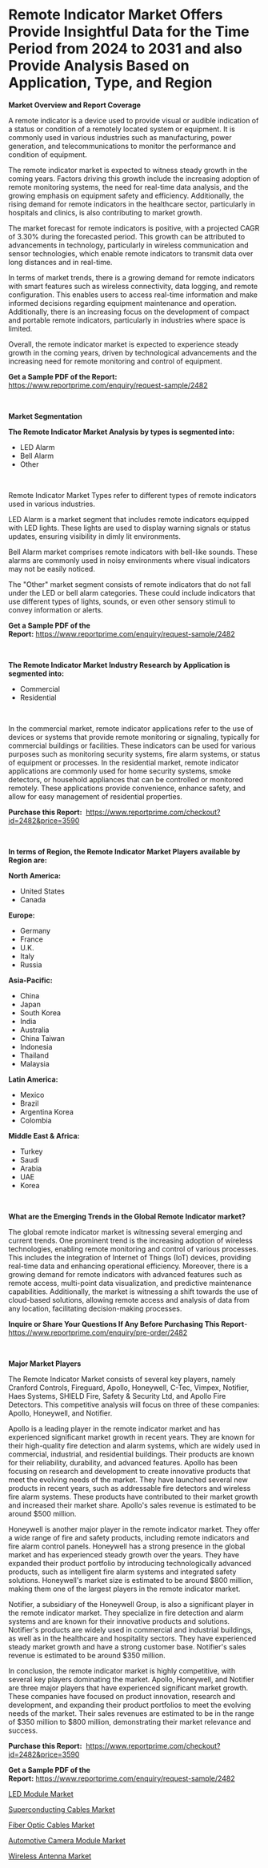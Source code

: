 <p><h1>Remote Indicator Market Offers Provide Insightful Data for the Time Period from 2024 to 2031 and also Provide Analysis Based on Application, Type, and Region</h1></p><p><strong>Market Overview and Report Coverage</strong></p>
<p><p>A remote indicator is a device used to provide visual or audible indication of a status or condition of a remotely located system or equipment. It is commonly used in various industries such as manufacturing, power generation, and telecommunications to monitor the performance and condition of equipment.</p><p>The remote indicator market is expected to witness steady growth in the coming years. Factors driving this growth include the increasing adoption of remote monitoring systems, the need for real-time data analysis, and the growing emphasis on equipment safety and efficiency. Additionally, the rising demand for remote indicators in the healthcare sector, particularly in hospitals and clinics, is also contributing to market growth.</p><p>The market forecast for remote indicators is positive, with a projected CAGR of 3.30% during the forecasted period. This growth can be attributed to advancements in technology, particularly in wireless communication and sensor technologies, which enable remote indicators to transmit data over long distances and in real-time.</p><p>In terms of market trends, there is a growing demand for remote indicators with smart features such as wireless connectivity, data logging, and remote configuration. This enables users to access real-time information and make informed decisions regarding equipment maintenance and operation. Additionally, there is an increasing focus on the development of compact and portable remote indicators, particularly in industries where space is limited.</p><p>Overall, the remote indicator market is expected to experience steady growth in the coming years, driven by technological advancements and the increasing need for remote monitoring and control of equipment.</p></p>
<p><strong>Get a Sample PDF of the Report:</strong> <a href="https://www.reportprime.com/enquiry/request-sample/2482">https://www.reportprime.com/enquiry/request-sample/2482</a></p>
<p>&nbsp;</p>
<p><strong>Market Segmentation</strong></p>
<p><strong>The Remote Indicator Market Analysis by types is segmented into:</strong></p>
<p><ul><li>LED Alarm</li><li>Bell Alarm</li><li>Other</li></ul></p>
<p>&nbsp;</p>
<p><p>Remote Indicator Market Types refer to different types of remote indicators used in various industries. </p><p>LED Alarm is a market segment that includes remote indicators equipped with LED lights. These lights are used to display warning signals or status updates, ensuring visibility in dimly lit environments.</p><p>Bell Alarm market comprises remote indicators with bell-like sounds. These alarms are commonly used in noisy environments where visual indicators may not be easily noticed.</p><p>The "Other" market segment consists of remote indicators that do not fall under the LED or bell alarm categories. These could include indicators that use different types of lights, sounds, or even other sensory stimuli to convey information or alerts.</p></p>
<p><strong>Get a Sample PDF of the Report:</strong>&nbsp;<a href="https://www.reportprime.com/enquiry/request-sample/2482">https://www.reportprime.com/enquiry/request-sample/2482</a></p>
<p>&nbsp;</p>
<p><strong>The Remote Indicator Market Industry Research by Application is segmented into:</strong></p>
<p><ul><li>Commercial</li><li>Residential</li></ul></p>
<p>&nbsp;</p>
<p><p>In the commercial market, remote indicator applications refer to the use of devices or systems that provide remote monitoring or signaling, typically for commercial buildings or facilities. These indicators can be used for various purposes such as monitoring security systems, fire alarm systems, or status of equipment or processes. In the residential market, remote indicator applications are commonly used for home security systems, smoke detectors, or household appliances that can be controlled or monitored remotely. These applications provide convenience, enhance safety, and allow for easy management of residential properties.</p></p>
<p><strong>Purchase this Report:</strong>&nbsp; <a href="https://www.reportprime.com/checkout?id=2482&price=3590">https://www.reportprime.com/checkout?id=2482&price=3590</a></p>
<p>&nbsp;</p>
<p><strong>In terms of Region, the Remote Indicator Market Players available by Region are:</strong></p>
<p>
    <p> <strong> North America: </strong>
        <ul>
            <li>United States</li>
            <li>Canada</li>
        </ul>
        </p> 
    <p> <strong> Europe: </strong>
        <ul>
            <li>Germany</li>
            <li>France</li>
            <li>U.K.</li>
            <li>Italy</li>
            <li>Russia</li>
        </ul>
        </p> 
    <p> <strong> Asia-Pacific: </strong>
        <ul>
            <li>China</li>
            <li>Japan</li>
            <li>South Korea</li>
            <li>India</li>
            <li>Australia</li>
            <li>China Taiwan</li>
            <li>Indonesia</li>
            <li>Thailand</li>
            <li>Malaysia</li>
        </ul>
        </p> 
    <p> <strong> Latin America: </strong>
        <ul>
            <li>Mexico</li>
            <li>Brazil</li>
            <li>Argentina Korea</li>
            <li>Colombia</li>
        </ul>
        </p> 
    <p> <strong> Middle East & Africa: </strong>
        <ul>
            <li>Turkey</li>
            <li>Saudi</li>
            <li>Arabia</li>
            <li>UAE</li>
            <li>Korea</li>
        </ul>
    </p>
    </p>
<p>&nbsp;</p>
<p><strong>What are the Emerging Trends in the Global Remote Indicator market?</strong></p>
<p><p>The global remote indicator market is witnessing several emerging and current trends. One prominent trend is the increasing adoption of wireless technologies, enabling remote monitoring and control of various processes. This includes the integration of Internet of Things (IoT) devices, providing real-time data and enhancing operational efficiency. Moreover, there is a growing demand for remote indicators with advanced features such as remote access, multi-point data visualization, and predictive maintenance capabilities. Additionally, the market is witnessing a shift towards the use of cloud-based solutions, allowing remote access and analysis of data from any location, facilitating decision-making processes.</p></p>
<p><strong>Inquire or Share Your Questions If Any Before Purchasing This Report</strong>- <a href="https://www.reportprime.com/enquiry/pre-order/2482">https://www.reportprime.com/enquiry/pre-order/2482</a></p>
<p>&nbsp;</p>
<p><strong>Major Market Players</strong></p>
<p><p>The Remote Indicator Market consists of several key players, namely Cranford Controls, Fireguard, Apollo, Honeywell, C-Tec, Vimpex, Notifier, Haes Systems, SHIELD Fire, Safety & Security Ltd, and Apollo Fire Detectors. This competitive analysis will focus on three of these companies: Apollo, Honeywell, and Notifier.</p><p>Apollo is a leading player in the remote indicator market and has experienced significant market growth in recent years. They are known for their high-quality fire detection and alarm systems, which are widely used in commercial, industrial, and residential buildings. Their products are known for their reliability, durability, and advanced features. Apollo has been focusing on research and development to create innovative products that meet the evolving needs of the market. They have launched several new products in recent years, such as addressable fire detectors and wireless fire alarm systems. These products have contributed to their market growth and increased their market share. Apollo's sales revenue is estimated to be around $500 million.</p><p>Honeywell is another major player in the remote indicator market. They offer a wide range of fire and safety products, including remote indicators and fire alarm control panels. Honeywell has a strong presence in the global market and has experienced steady growth over the years. They have expanded their product portfolio by introducing technologically advanced products, such as intelligent fire alarm systems and integrated safety solutions. Honeywell's market size is estimated to be around $800 million, making them one of the largest players in the remote indicator market.</p><p>Notifier, a subsidiary of the Honeywell Group, is also a significant player in the remote indicator market. They specialize in fire detection and alarm systems and are known for their innovative products and solutions. Notifier's products are widely used in commercial and industrial buildings, as well as in the healthcare and hospitality sectors. They have experienced steady market growth and have a strong customer base. Notifier's sales revenue is estimated to be around $350 million.</p><p>In conclusion, the remote indicator market is highly competitive, with several key players dominating the market. Apollo, Honeywell, and Notifier are three major players that have experienced significant market growth. These companies have focused on product innovation, research and development, and expanding their product portfolios to meet the evolving needs of the market. Their sales revenues are estimated to be in the range of $350 million to $800 million, demonstrating their market relevance and success.</p></p>
<p><strong>Purchase this Report:</strong>&nbsp;&nbsp;<a href="https://www.reportprime.com/checkout?id=2482&price=3590">https://www.reportprime.com/checkout?id=2482&price=3590</a></p>
<p></p>
<p><strong>Get a Sample PDF of the Report:</strong>&nbsp;<a href="https://www.reportprime.com/enquiry/request-sample/2482">https://www.reportprime.com/enquiry/request-sample/2482</a></p>
<p><p><a href="https://github.com/kholmovskayalyudmila/Market-Research-Report-List-2/blob/main/led-module-market.md">LED Module Market</a></p><p><a href="https://github.com/zebdakicsin/Market-Research-Report-List-2/blob/main/superconducting-cables-market.md">Superconducting Cables Market</a></p><p><a href="https://github.com/kipkeeva/Market-Research-Report-List-2/blob/main/fiber-optic-cables-market.md">Fiber Optic Cables Market</a></p><p><a href="https://github.com/kuntayevaz/Market-Research-Report-List-2/blob/main/automotive-camera-module-market.md">Automotive Camera Module Market</a></p><p><a href="https://github.com/Krish2023na/Market-Research-Report-List-2/blob/main/wireless-antenna-market.md">Wireless Antenna Market</a></p></p>